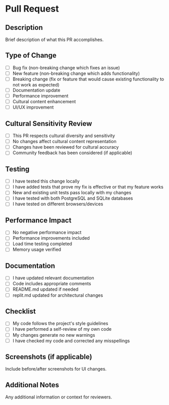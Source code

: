 # Pull Request

## Description
Brief description of what this PR accomplishes.

## Type of Change
- [ ] Bug fix (non-breaking change which fixes an issue)
- [ ] New feature (non-breaking change which adds functionality)
- [ ] Breaking change (fix or feature that would cause existing functionality to not work as expected)
- [ ] Documentation update
- [ ] Performance improvement
- [ ] Cultural content enhancement
- [ ] UI/UX improvement

## Cultural Sensitivity Review
- [ ] This PR respects cultural diversity and sensitivity
- [ ] No changes affect cultural content representation
- [ ] Changes have been reviewed for cultural accuracy
- [ ] Community feedback has been considered (if applicable)

## Testing
- [ ] I have tested this change locally
- [ ] I have added tests that prove my fix is effective or that my feature works
- [ ] New and existing unit tests pass locally with my changes
- [ ] I have tested with both PostgreSQL and SQLite databases
- [ ] I have tested on different browsers/devices

## Performance Impact
- [ ] No negative performance impact
- [ ] Performance improvements included
- [ ] Load time testing completed
- [ ] Memory usage verified

## Documentation
- [ ] I have updated relevant documentation
- [ ] Code includes appropriate comments
- [ ] README.md updated if needed
- [ ] replit.md updated for architectural changes

## Checklist
- [ ] My code follows the project's style guidelines
- [ ] I have performed a self-review of my own code
- [ ] My changes generate no new warnings
- [ ] I have checked my code and corrected any misspellings

## Screenshots (if applicable)
Include before/after screenshots for UI changes.

## Additional Notes
Any additional information or context for reviewers.